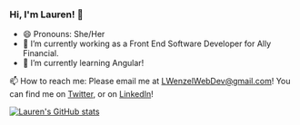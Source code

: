 ### Hi, I'm Lauren! 👋

<!--
**Laurenzel93/Laurenzel93** is a ✨ _special_ ✨ repository because its `README.md` (this file) appears on your GitHub profile.
-->

- 😄 Pronouns: She/Her
- 🔭 I’m currently working as a Front End Software Developer for Ally Financial.
- 🌱 I’m currently learning Angular!

📫 How to reach me: Please email me at LWenzelWebDev@gmail.com!
You can find me on [Twitter][1], or on [LinkedIn][2]!

[1]: https://twitter.com/Laurenzel
[2]: https://www.linkedin.com/in/lewenzel/


[![Lauren's GitHub stats](https://github-readme-stats.vercel.app/api?username=Laurenzel93&theme=material-palenight)](https://github.com/Laurenzel93/github-readme-stats)
